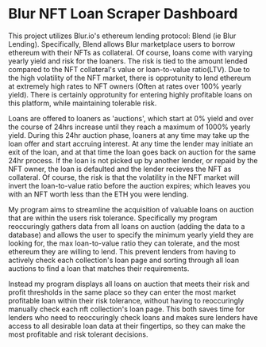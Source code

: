 # Blur NFT Loan Scraper Dashboard
This project utilizes Blur.io's ethereum lending protocol: Blend (ie Blur Lending). Specifically, Blend allows Blur marketplace users to borrow ethereum with their NFTs as collateral. Of course, loans come with varying yearly yield and risk for the loaners. The risk is tied to the amount lended compared to the NFT collateral's value or loan-to-value ratio(LTV). Due to the high volatility of the NFT market, there is opprotunity to lend ethereum at extremely high rates to NFT owners (Often at rates over 100% yearly yield). There is certainly opprotunity for entering highly profitable loans on this platform, while maintaining tolerable risk. 

Loans are offered to loaners as 'auctions', which start at 0% yield and over the course of 24hrs increase until they reach a maximum of 1000% yearly yield. During this 24hr auction phase, loaners at any time may take up the loan offer and start accruing interest. At any time the lender may initiate an exit of the loan, and at that time the loan goes back on auction for the same 24hr process. If the loan is not picked up by another lender, or repaid by the NFT owner, the loan is defaulted and the lender recieves the NFT as collateral. Of course, the risk is that the volatility in the NFT market will invert the loan-to-value ratio before the auction expires; which leaves you with an NFT worth less than the ETH you were lending. 

My program aims to streamline the acquisition of valuable loans on auction that are within the users risk tolerance. Specifically my program reoccuringly gathers data from all loans on auction (adding the data to a database) and allows the user to specify the minimum yearly yield they are looking for, the max loan-to-value ratio they can tolerate, and the most ethereum they are willing to lend. This prevent lenders from having to actively check each collection's loan page and sorting through all loan auctions to find a loan that matches their requirements. 

Instead my program displays all loans on auction that meets their risk and profit thresholds in the same place so they can enter the most market profitable loan within their risk tolerance, without having to reoccuringly manually check each nft collection's loan page. This both saves time for lenders who need to reoccuringly check loans and makes sure lenders have access to all desirable loan data at their fingertips, so they can make the most profitable and risk tolerant decisions. 
